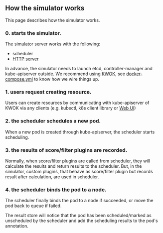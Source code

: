 ## How the simulator works

This page describes how the simulator works.

### 0. starts the simulator.

The simulator server works with the following:
- scheduler
- [HTTP server](api.md) 

In advance, the simulator needs to launch etcd, controller-manager and kube-apiserver outside.
We recommend using [KWOK](https://github.com/kubernetes-sigs/kwok), see [docker-compose.yml](../../docker-compose.yml) to know how we wire things up.

### 1. users request creating resource.

Users can create resources by communicating with kube-apiserver of KWOK via any clients (e.g. kubectl, k8s client library or [Web UI](../../web))

### 2. the scheduler schedules a new pod.

When a new pod is created through kube-apiserver, the scheduler starts scheduling.

### 3. the results of score/filter plugins are recorded.

Normally, when score/filter plugins are called from scheduler, they will calculate the results and return results to the scheduler.
But, in the simulator, custom plugins, that behave as score/filter plugin but records result after calculation, are used in scheduler.

### 4. the scheduler binds the pod to a node.

The scheduler finally binds the pod to a node if succeeded, or move the pod back to queue if failed.

The result store will notice that the pod has been scheduled/marked as unscheduled by the scheduler and add the scheduling results to the pod's annotation.

